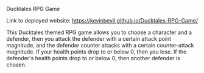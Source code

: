 Ducktales RPG Game

Link to deployed website: https://kevinbevil.github.io/Ducktales-RPG-Game/

This Ducktales themed RPG game allows you to choose a character and a defender, then you attack the defender with a certain attack point magnitude, and the defender counter attacks with a certain counter-attack magnitude.  If your health points drop to or below 0, then you lose.  If the defender's health points drop to or below 0, then another defender is chosen.




